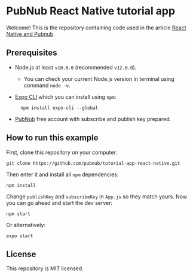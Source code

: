 # PubNub React Native tutorial app

Welcome! This is the repository containing code used in the article [React Native and Pubnub](#).

## Prerequisites

- Node.js at least `v10.0.0` (recommended `v12.0.0`).
  - You can check your current Node.js version in terminal using command `node -v`.
- [Expo CLI](https://expo.io/) which you can install using `npm`:

        npm install expo-cli --global

- [PubNub](https://pubnub.com) free account with subscribe and publish key prepared.

## How to run this example

First, clone this repository on your computer:

    git clone https://github.com/pubnub/tutorial-app-react-native.git

Then enter it and install all `npm` dependencies:

    npm install

Change `publishKey` and `subscribeKey` in `App.js` so they match yours.
Now you can go ahead and start the dev server:

    npm start

Or alternatively:

    expo start

## License

This repository is MIT licensed.
